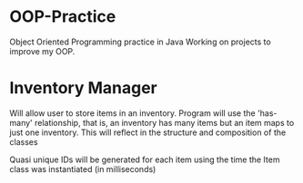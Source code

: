 OOP-Practice
============

Object Oriented Programming practice in Java
Working on projects to improve my OOP.

Inventory Manager
===================
Will allow user to store items in an inventory. Program will use the 'has-many' relationship, that is, an inventory has many items but an item maps to just one inventory.
This will reflect in the structure and composition of the classes

Quasi unique IDs will be generated for each item using the time the Item class was instantiated (in milliseconds)
